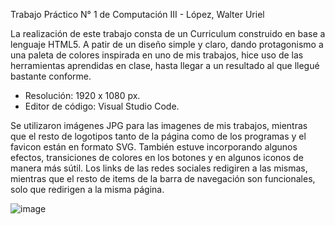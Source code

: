 Trabajo Práctico N° 1 de Computación III - López, Walter Uriel

La realización de este trabajo consta de un Curriculum construido en base a lenguaje HTML5. A patir de un diseño simple y claro, dando protagonismo a una paleta de colores inspirada en uno de mis trabajos, hice uso de las herramientas aprendidas en clase, hasta llegar a un resultado al que llegué bastante conforme.

  - Resolución: 1920 x 1080 px.
  - Editor de código: Visual Studio Code.

Se utilizaron imágenes JPG para las imagenes de mis trabajos, mientras que el resto de logotipos tanto de la página como de los programas y el favicon están en formato SVG. También estuve incorporando algunos efectos, transiciones de colores en los botones y en algunos iconos de manera más sútil. Los links de las redes sociales redigiren a las mismas, mientras que el resto de items de la barra de navegación son funcionales, solo que redirigen a la misma página.

![image](https://github.com/user-attachments/assets/d780611a-0d18-4068-8817-b4b00f33f411)
